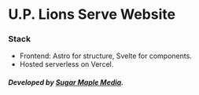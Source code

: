 # U.P. Lions Serve Website

### Stack
- Frontend: Astro for structure, Svelte for components.
- Hosted serverless on Vercel.

##### Developed by [Sugar Maple Media](https://sugarmaple.media).